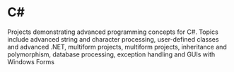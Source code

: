 # C#
Projects demonstrating advanced programming concepts for C#. Topics include advanced string and character processing, user-defined classes and advanced .NET, multiform projects, multiform projects, inheritance and polymorphism, database processing, exception handling and GUIs with Windows Forms
